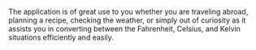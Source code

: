 The application is of great use to you whether you are traveling abroad, planning a recipe, checking the weather, or simply out of curiosity as it assists you in converting between the Fahrenheit, Celsius, and Kelvin situations efficiently and easily.
